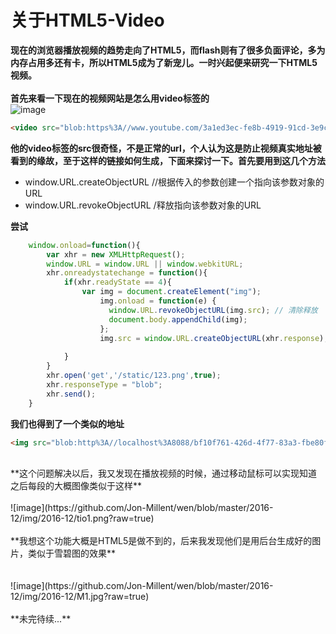 # 关于HTML5-Video
**现在的浏览器播放视频的趋势走向了HTML5，而flash则有了很多负面评论，多为内存占用多还有卡，所以HTML5成为了新宠儿。一时兴起便来研究一下HTML5视频。**<br />
<br />
**首先来看一下现在的视频网站是怎么用video标签的**<br />
![image](https://github.com/Jon-Millent/wen/blob/master/2016-12/img/2016-12/youtube.png)
```html
<video src="blob:https%3A//www.youtube.com/3a1ed3ec-fe8b-4919-91cd-3e9c72f68243"></video>
```
**他的video标签的src很奇怪，不是正常的url，个人认为这是防止视频真实地址被看到的缘故，至于这样的链接如何生成，下面来探讨一下。首先要用到这几个方法**<br />
* window.URL.createObjectURL //根据传入的参数创建一个指向该参数对象的URL
* window.URL.revokeObjectURL /释放指向该参数对象的URL

**尝试**

```javascript
	window.onload=function(){
		var xhr = new XMLHttpRequest();
		window.URL = window.URL || window.webkitURL;
		xhr.onreadystatechange = function(){
			if(xhr.readyState == 4){
				var img = document.createElement("img");
			        img.onload = function(e) {
			          window.URL.revokeObjectURL(img.src); // 清除释放
			          document.body.appendChild(img);
			        };
			        img.src = window.URL.createObjectURL(xhr.response);
				 
			}
		}
		xhr.open('get','/static/123.png',true);
		xhr.responseType = "blob";
		xhr.send();
	}
```
**我们也得到了一个类似的地址**<br />
```html
<img src="blob:http%3A//localhost%3A8088/bf10f761-426d-4f77-83a3-fbe80f2a9787">
```
<br />
**这个问题解决以后，我又发现在播放视频的时候，通过移动鼠标可以实现知道之后每段的大概图像类似于这样**<br />
<br />
![image](https://github.com/Jon-Millent/wen/blob/master/2016-12/img/2016-12/tio1.png?raw=true)
<br />
<br />
**我想这个功能大概是HTML5是做不到的，后来我发现他们是用后台生成好的图片，类似于雪碧图的效果**<br />
<br />
<br />
![image](https://github.com/Jon-Millent/wen/blob/master/2016-12/img/2016-12/M1.jpg?raw=true)

<br />
<br />
**未完待续...**
